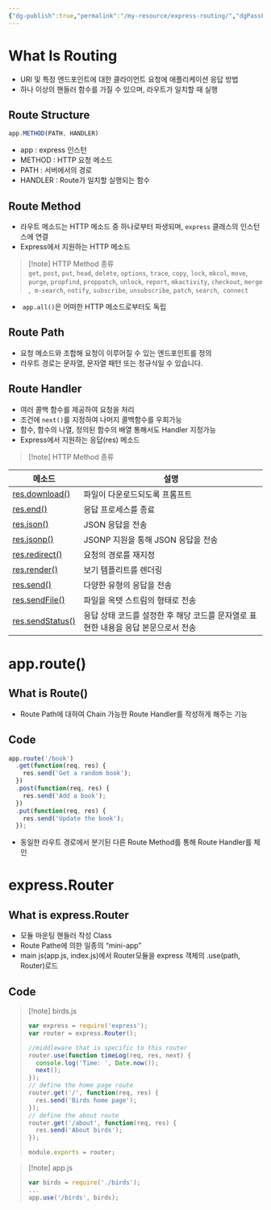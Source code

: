 ```yaml
---
{"dg-publish":true,"permalink":"/my-resource/express-routing/","dgPassFrontmatter":true,"created":"2023-12-13T17:50:08.559+09:00","updated":"2023-12-14T17:17:56.431+09:00"}
---
```


# What Is Routing
- URI 및 특정 엔드포인트에 대한 클라이언트 요청에 애플리케이션 응답 방법
- 하나 이상의 핸들러 함수를 가질 수 있으며, 라우트가 일치할 때 실행
## Route Structure
```javascript
app.METHOD(PATH, HANDLER)
```
- app : express 인스턴
- METHOD : HTTP 요청 메소드
- PATH : 서버에서의 경로
- HANDLER : Route가 일치할 실행되는 함수
## Route Method
- 라우트 메소드는 HTTP 메소드 중 하나로부터 파생되며, `express` 클래스의 인스턴스에 연결
- Express에서 지원하는  HTTP 메소드
>[!note] HTTP Method 종류
>`get`, `post`, `put`, `head`, `delete`, `options`, `trace`, `copy`, `lock`, `mkcol`, `move`, 
>`purge`, `propfind`, `proppatch`, `unlock`, `report`, `mkactivity`, `checkout`, `merge`,
> `m-search`, `notify`, `subscribe`, `unsubscribe`, `patch`, `search`,  `connect`
-  `app.all()`은 어떠한 HTTP 메소드로부터도 독립
## Route Path
- 요청 메소드와 조합해 요청이 이루어질 수 있는 엔드포인트를 정의
- 라우트 경로는 문자열, 문자열 패턴 또는 정규식일 수 있습니다.
## Route Handler
- 여러 콜백 함수를 제공하여 요청을 처리
- 조건에 `next()`를 지정하여 나머지 콜백함수를 우회가능
- 함수, 함수의 나열, 정의된 함수의 배열 통해서도 Handler 지정가능
- Express에서 지원하는  응답(res) 메소드
>[!note] HTTP Method 종류
>
|메소드|설명|
|---|---|
|[res.download()](https://expressjs.com/ko/4x/api.html#res.download)|파일이 다운로드되도록 프롬프트|
|[res.end()](https://expressjs.com/ko/4x/api.html#res.end)|응답 프로세스를 종료|
|[res.json()](https://expressjs.com/ko/4x/api.html#res.json)|JSON 응답을 전송|
|[res.jsonp()](https://expressjs.com/ko/4x/api.html#res.jsonp)|JSONP 지원을 통해 JSON 응답을 전송|
|[res.redirect()](https://expressjs.com/ko/4x/api.html#res.redirect)|요청의 경로를 재지정|
|[res.render()](https://expressjs.com/ko/4x/api.html#res.render)|보기 템플리트를 렌더링|
|[res.send()](https://expressjs.com/ko/4x/api.html#res.send)|다양한 유형의 응답을 전송|
|[res.sendFile()](https://expressjs.com/ko/4x/api.html#res.sendFile)|파일을 옥텟 스트림의 형태로 전송|
|[res.sendStatus()](https://expressjs.com/ko/4x/api.html#res.sendStatus)|응답 상태 코드를 설정한 후 해당 코드를 문자열로 표현한 내용을 응답 본문으로서 전송|
# app.route()
## What is Route()
- Route Path에 대하여 Chain 가능한 Route Handler를 작성하게 해주는 기능
## Code
```javascript
app.route('/book')
  .get(function(req, res) {
    res.send('Get a random book');
  })
  .post(function(req, res) {
    res.send('Add a book');
  })
  .put(function(req, res) {
    res.send('Update the book');
  });
```
- 동일한 라우트 경로에서 분기된 다른 Route Method를 통해 Route Handler를 체인
# express.Router
## What is express.Router
- 모듈 마운팅 핸들러 작성 Class
- Route Pathe에 의한 일종의 “mini-app”
- main js(app.js, index.js)에서 Router모듈을 express 객체의 .use(path, Router)로드
## Code
>[!note] birds.js
>```javascript
>var express = require('express');
>var router = express.Router();
>
>//middleware that is specific to this router
>router.use(function timeLog(req, res, next) {
>	console.log('Time: ', Date.now());
>	next();
>});
>// define the home page route
>router.get('/', function(req, res) {
>	res.send('Birds home page');
>});
>// define the about route
>router.get('/about', function(req, res) {
>	res.send('About birds');
>});
>
>module.exports = router;
>```

>[!note] app.js
> ```javascript 
> var birds = require('./birds');
> ...
> app.use('/birds', birds);
> ```



